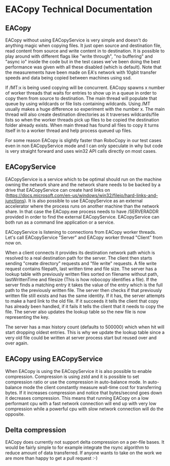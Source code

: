 # EACopy Technical Documentation

## EACopy

EACopy without using EACopyService is very simple and doesn't do anything magic when copying files. It just open source and destination file, read content from source and write content in to destination. It is possible to play around with different flags like "write through", "no buffering" and "async io" inside the code but in the test cases we've been doing the best performance was given with all these disabled (which is default). Note that the measurements have been made on EA's network with 10gbit transfer speeds and data being copied between machines using ssd.

If /MT:x is being used copying will be concurrent. EACopy spawns x number of worker threads that waits for entries to show up in a queue in order to copy them from source to destination. The main thread will populate that queue by using wildcards or file lists containing wildcards. Using /MT usually makes a huge difference so experiment with the number x. The main thread will also create destination directories as it traverses wildcards/file lists so when the worker threads pick up files to be copied the destination folder already exists. When main thread has found all files to copy it turns itself in to a worker thread and help process queued up files.

For some reason EACopy is slightly faster than RoboCopy in our test cases even in non EACopyService mode and I can only speculate in why but code is very straight forward and uses win32 API calls directly on most cases.

## EACopyService

EACopyService is a service which to be optimal should run on the machine owning the network share and the network share needs to be backed by a drive that EACopyService can create hard links on (https://docs.microsoft.com/en-us/windows/win32/fileio/hard-links-and-junctions). It is also possible to use EACopyService as an external accelerator where the process runs on another machine than the network share. In that case the EACopy.exe process needs to have /SERVERADDR <addr> provided in order to find the external EACopyService. EACopyService can both run as a command line application or a service.

EACopyService is listening to connections from EACopy worker threads. Let's call EACopyService "Server" and EACopy worker thread "Client" from now on.

When a client connects it provides its destination network path which is resolved to a real destination path for the server. The client then starts sending "create directory" requests and "file write" requests. A file write request contains filepath, last written time and file size. The server has a lookup table with previously written files sorted on filename without path, lastWrittenTime and filesize (This is how robocopy identifies a file). If the server finds a matching entry it takes the value of the entry which is the full path to the previously written file. The server then checks if that previously written file still exists and has the same identity. If it has, the server attempts to make a hard link to the old file. If it succeeds it tells the client that copy has already been handled, if it fails it tells the client that it needs to copy the file. The server also updates the lookup table so the new file is now representing the key.

The server has a max history count (defaults to 500000) which when hit will start dropping oldest entries. This is why we update the lookup table since a very old file could be written at server process start but reused over and over again.

## EACopy using EACopyService

When EACopy is using the EACopyService it is also possible to enable compression. Compression is using zstd and it is possible to set compression ratio or use the compression in auto-balance mode. In auto-balance mode the client constantly measure wall-time cost for transferring bytes. If it increases compression and notice that bytes/second goes down it decreases compression. This means that running EACopy on a low performant cpu with a fast network connection will end up with very low compression while a powerful cpu with slow network connection will do the opposite.

## Delta compression

EACopy does currently not support delta compression on a per-file bases. It would be fairly simple to for example integrate the rsync algorithm to reduce amount of data transferred. If anyone wants to take on the work we are more than happy to get a pull request :-)

